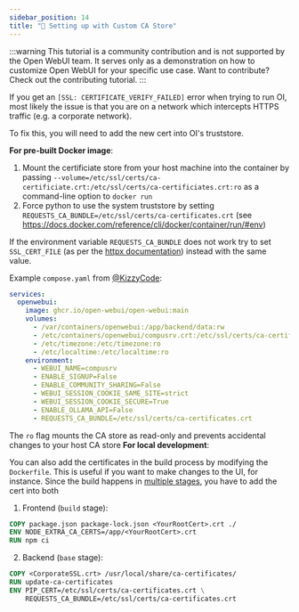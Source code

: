 ```yaml
---
sidebar_position: 14
title: "🛃 Setting up with Custom CA Store"
---
```


:::warning
This tutorial is a community contribution and is not supported by the Open WebUI team. It serves only as a demonstration on how to customize Open WebUI for your specific use case. Want to contribute? Check out the contributing tutorial.
:::

If you get an `[SSL: CERTIFICATE_VERIFY_FAILED]` error when trying to run OI, most likely the issue is that you are on a network which intercepts HTTPS traffic (e.g. a corporate network).

To fix this, you will need to add the new cert into OI's truststore.

**For pre-built Docker image**:

1. Mount the certificiate store from your host machine into the container by passing `--volume=/etc/ssl/certs/ca-certificiate.crt:/etc/ssl/certs/ca-certificiates.crt:ro` as a command-line option to `docker run`
2. Force python to use the system truststore by setting `REQUESTS_CA_BUNDLE=/etc/ssl/certs/ca-certificates.crt` (see https://docs.docker.com/reference/cli/docker/container/run/#env)

If the environment variable `REQUESTS_CA_BUNDLE` does not work try to set `SSL_CERT_FILE` (as per the [httpx documentation](https://www.python-httpx.org/environment_variables/#ssl_cert_file)) instead with the same value.

Example `compose.yaml` from [@KizzyCode](https://github.com/open-webui/open-webui/issues/1398#issuecomment-2258463210):

```yaml
services:
  openwebui:
    image: ghcr.io/open-webui/open-webui:main
    volumes:
      - /var/containers/openwebui:/app/backend/data:rw
      - /etc/containers/openwebui/compusrv.crt:/etc/ssl/certs/ca-certificates.crt:ro
      - /etc/timezone:/etc/timezone:ro
      - /etc/localtime:/etc/localtime:ro
    environment:
      - WEBUI_NAME=compusrv
      - ENABLE_SIGNUP=False
      - ENABLE_COMMUNITY_SHARING=False
      - WEBUI_SESSION_COOKIE_SAME_SITE=strict
      - WEBUI_SESSION_COOKIE_SECURE=True
      - ENABLE_OLLAMA_API=False
      - REQUESTS_CA_BUNDLE=/etc/ssl/certs/ca-certificates.crt
```

The `ro` flag mounts the CA store as read-only and prevents accidental changes to your host CA store
**For local development**:

You can also add the certificates in the build process by modifying the `Dockerfile`. This is useful if you want to make changes to the UI, for instance.
Since the build happens in [multiple stages](https://docs.docker.com/build/building/multi-stage/), you have to add the cert into both

1. Frontend (`build` stage):

```dockerfile
COPY package.json package-lock.json <YourRootCert>.crt ./
ENV NODE_EXTRA_CA_CERTS=/app/<YourRootCert>.crt
RUN npm ci
```

2. Backend (`base` stage):

```dockerfile
COPY <CorporateSSL.crt> /usr/local/share/ca-certificates/
RUN update-ca-certificates
ENV PIP_CERT=/etc/ssl/certs/ca-certificates.crt \
    REQUESTS_CA_BUNDLE=/etc/ssl/certs/ca-certificates.crt
```
